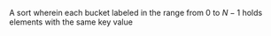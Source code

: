 A sort wherein each bucket labeled in the range from 0 to $N-1$ holds elements with the same key value